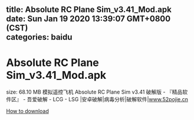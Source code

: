 
title: Absolute RC Plane Sim_v3.41_Mod.apk
date: Sun Jan 19 2020 13:39:07 GMT+0800 (CST)    
categories: baidu
---

# Absolute RC Plane Sim_v3.41_Mod.apk
size: 68.10 MB
 模拟遥控飞机 Absolute RC Plane Sim v3.41 破解版 - 『精品软件区』 - 吾爱破解 - LCG - LSG |安卓破解|病毒分析|破解软件|www.52pojie.cn
 

[How to download](https://bpcam.bemobtrk.com/go/2ceec3aa-1ca2-46d6-b9ff-aaa5c184517c?jno=3294)